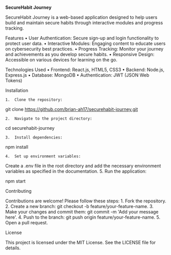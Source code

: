 **SecureHabit Journey**

SecureHabit Journey is a web-based application designed to help users build and maintain secure habits through interactive modules and progress tracking.

Features
	•	User Authentication: Secure sign-up and login functionality to protect user data.
	•	Interactive Modules: Engaging content to educate users on cybersecurity best practices.
	•	Progress Tracking: Monitor your journey and achievements as you develop secure habits.
	•	Responsive Design: Accessible on various devices for learning on the go.

Technologies Used
	•	Frontend: React.js, HTML5, CSS3
	•	Backend: Node.js, Express.js
	•	Database: MongoDB
	•	Authentication: JWT (JSON Web Tokens)

Installation

	1.	Clone the repository:

git clone https://github.com/brian-ah17/securehabit-journey.git


	2.	Navigate to the project directory:

cd securehabit-journey


	3.	Install dependencies:

npm install


	4.	Set up environment variables:
Create a .env file in the root directory and add the necessary environment variables as specified in the documentation.
	5.	Run the application:

npm start



Contributing

Contributions are welcome! Please follow these steps:
	1.	Fork the repository.
	2.	Create a new branch: git checkout -b feature/your-feature-name.
	3.	Make your changes and commit them: git commit -m 'Add your message here'.
	4.	Push to the branch: git push origin feature/your-feature-name.
	5.	Open a pull request.

License

This project is licensed under the MIT License. See the LICENSE file for details.
